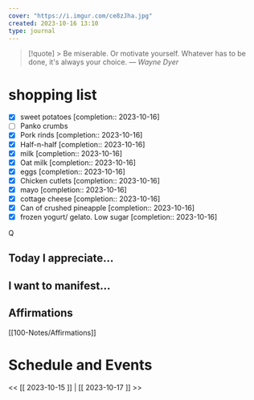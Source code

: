 ```yaml
---
cover: "https://i.imgur.com/ce8zJha.jpg"
created: 2023-10-16 13:10
type: journal
---
```



>[!quote] > Be miserable. Or motivate yourself. Whatever has to be done, it's always your choice.
> — <cite>Wayne Dyer</cite>

# shopping list

- [x] sweet potatoes  [completion:: 2023-10-16]
- [ ] Panko crumbs
- [x] Pork rinds  [completion:: 2023-10-16]
- [x] Half-n-half  [completion:: 2023-10-16]
- [x] milk  [completion:: 2023-10-16]
- [x] Oat milk  [completion:: 2023-10-16]
- [x] eggs  [completion:: 2023-10-16]
- [x] Chicken cutlets  [completion:: 2023-10-16]
- [x] mayo  [completion:: 2023-10-16]
- [x] cottage cheese  [completion:: 2023-10-16]
- [x] Can of crushed pineapple  [completion:: 2023-10-16]
- [x] frozen yogurt/ gelato. Low sugar  [completion:: 2023-10-16]

Q


## Today I appreciate...




## I want to manifest...


## Affirmations
[[100-Notes/Affirmations]]













# Schedule and Events




<< [[ 2023-10-15 ]] | [[ 2023-10-17 ]] >>
